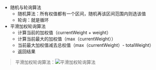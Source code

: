 + 随机与轮询算法
  + 随机算法：所有权值都有一个区间，随机再该区间范围内则选该值
  + 轮询：就是循环
+ 平滑加权轮询算法
  + 计算当前的加权值（currentWeight + weight）
  + 计算当前最大的加权值（max（currentWeight））
  + 当前最大加权值减去总权值（max（currentWeight）- totalWeight）
  + 返回结果

> 平滑加权轮询算法：![平滑加权轮询算法](/分布式/image/平滑加权轮询算法.png)
